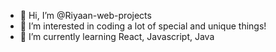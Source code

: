- 👋 Hi, I’m @Riyaan-web-projects
- 👀 I’m interested in coding a lot of special and unique things! 
- 🌱 I’m currently learning React, Javascript, Java

<!---
Riyaan-web-projects/Riyaan-web-projects is a ✨ special ✨ repository because its `README.md` (this file) appears on your GitHub profile.
You can click the Preview link to take a look at your changes.
--->
